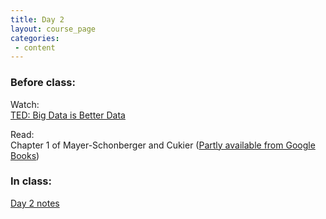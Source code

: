 ```yaml
---
title: Day 2
layout: course_page
categories:
 - content
---
```


### Before class:

Watch:  
[TED: Big Data is Better Data](https://www.ted.com/talks/kenneth_cukier_big_data_is_better_data)

Read:  
Chapter 1 of Mayer-Schonberger and Cukier ([Partly available from Google Books](https://books.google.com/books?id=HpHcGAkFEjkC&printsec=frontcover#v=onepage&q&f=false))

### In class:

[Day 2 notes](../day2notes)
